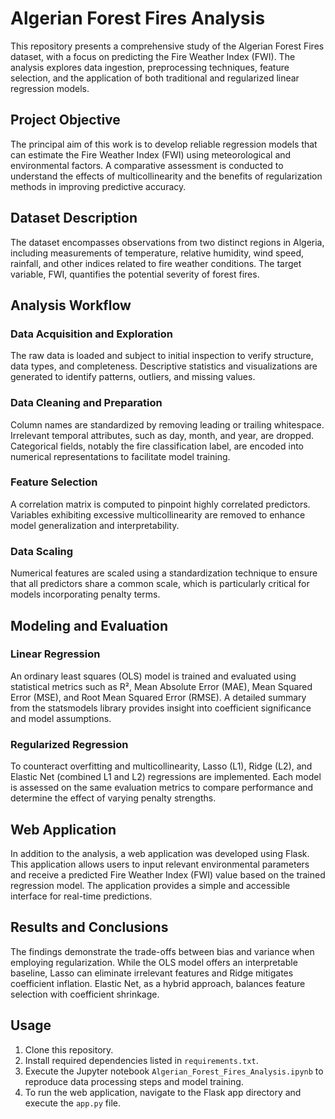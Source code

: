 # Algerian Forest Fires Analysis

This repository presents a comprehensive study of the Algerian Forest Fires dataset, with a focus on predicting the Fire Weather Index (FWI). The analysis explores data ingestion, preprocessing techniques, feature selection, and the application of both traditional and regularized linear regression models.

## Project Objective

The principal aim of this work is to develop reliable regression models that can estimate the Fire Weather Index (FWI) using meteorological and environmental factors. A comparative assessment is conducted to understand the effects of multicollinearity and the benefits of regularization methods in improving predictive accuracy.

## Dataset Description

The dataset encompasses observations from two distinct regions in Algeria, including measurements of temperature, relative humidity, wind speed, rainfall, and other indices related to fire weather conditions. The target variable, FWI, quantifies the potential severity of forest fires.

## Analysis Workflow

### Data Acquisition and Exploration

The raw data is loaded and subject to initial inspection to verify structure, data types, and completeness. Descriptive statistics and visualizations are generated to identify patterns, outliers, and missing values.

### Data Cleaning and Preparation

Column names are standardized by removing leading or trailing whitespace. Irrelevant temporal attributes, such as day, month, and year, are dropped. Categorical fields, notably the fire classification label, are encoded into numerical representations to facilitate model training.

### Feature Selection

A correlation matrix is computed to pinpoint highly correlated predictors. Variables exhibiting excessive multicollinearity are removed to enhance model generalization and interpretability.

### Data Scaling

Numerical features are scaled using a standardization technique to ensure that all predictors share a common scale, which is particularly critical for models incorporating penalty terms.

## Modeling and Evaluation

### Linear Regression

An ordinary least squares (OLS) model is trained and evaluated using statistical metrics such as R², Mean Absolute Error (MAE), Mean Squared Error (MSE), and Root Mean Squared Error (RMSE). A detailed summary from the statsmodels library provides insight into coefficient significance and model assumptions.

### Regularized Regression

To counteract overfitting and multicollinearity, Lasso (L1), Ridge (L2), and Elastic Net (combined L1 and L2) regressions are implemented. Each model is assessed on the same evaluation metrics to compare performance and determine the effect of varying penalty strengths.

## Web Application

In addition to the analysis, a web application was developed using Flask. This application allows users to input relevant environmental parameters and receive a predicted Fire Weather Index (FWI) value based on the trained regression model. The application provides a simple and accessible interface for real-time predictions.


## Results and Conclusions

The findings demonstrate the trade-offs between bias and variance when employing regularization. While the OLS model offers an interpretable baseline, Lasso can eliminate irrelevant features and Ridge mitigates coefficient inflation. Elastic Net, as a hybrid approach, balances feature selection with coefficient shrinkage.

## Usage

1. Clone this repository.
2. Install required dependencies listed in `requirements.txt`.
3. Execute the Jupyter notebook `Algerian_Forest_Fires_Analysis.ipynb` to reproduce data processing steps and model training.
4. To run the web application, navigate to the Flask app directory and execute the `app.py` file.


